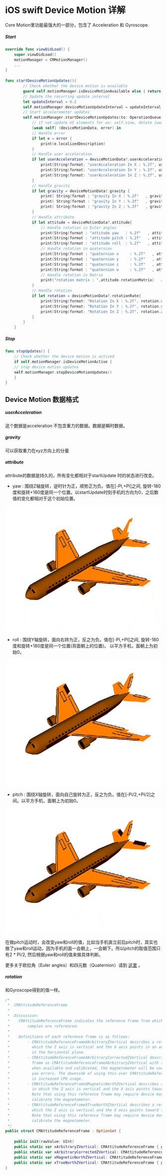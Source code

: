 # iOS swift Device Motion 详解

Core Motion里功能最强大的一部分，包含了 Acceleration 和 Gyroscope.

##### Start

```swift
override func viewDidLoad() {
    super.viewDidLoad()
    motionManager = CMMotionManager()
    ...
}

func startDeviceMotionUpdates(){
        // Check whether the device motion is available
        guard self.motionManager.isDeviceMotionAvailable else { return }
        // Update the recurring update interval
        let updateInterval = 0.2
        self.motionManager.deviceMotionUpdateInterval = updateInterval
        // Start accelerometer updates
        self.motionManager.startDeviceMotionUpdates(to: OperationQueue.main) {
            // if not update UI elements for ex: self.view, delete [weak self]
            [weak self] (deviceMotionData, error) in
            // Handle error
            if let e = error {
                print(e.localizedDescription)
            }
            // Handle user acceleration
            if let userAcceleration = deviceMotionData?.userAcceleration{
                print(String(format: "userAcceleration In X : %.2f", userAcceleration.x))
                print(String(format: "userAcceleration In Y : %.2f", userAcceleration.y))
                print(String(format: "userAcceleration In Z : %.2f", userAcceleration.z))
            }
            // Handle gravity
            if let gravity = deviceMotionData?.gravity {
                print( String(format : "gravity In X : %.2f"   , gravity.x) )
                print( String(format : "gravity In Y : %.2f"   , gravity.y) )
                print( String(format : "gravity In Z : %.2f"   , gravity.z) )
            }
            // Handle attribute
            if let attitude = deviceMotionData?.attitude{
                // Handle rotation in Euler angles
                print(String(format : "attitude yaw   : %.2f"   , attitude.yaw))
                print(String(format : "attitude pitch : %.2f"   , attitude.pitch))
                print(String(format : "attitude roll  : %.2f"   , attitude.roll))
                // Handle rotation in quaternion
                print(String(format : "quaternion x     : %.2f"   , attitude.quaternion.x))
                print(String(format : "quaternion y     : %.2f"   , attitude.quaternion.y))
                print(String(format : "quaternion z     : %.2f"   , attitude.quaternion.z))
                print(String(format : "quaternion w     : %.2f"   , attitude.quaternion.w))
                // Handle rotation in Matrix
                print("rotation matrix : ",attitude.rotationMatrix)   // 3x3 matrix
            }
            // Handle rotation
            if let rotation = deviceMotionData?.rotationRate{
                print(String(format: "Rotation In X : %.2f", rotation.x))
                print(String(format: "Rotation In Y : %.2f", rotation.y))
                print(String(format: "Rotation In Z : %.2f", rotation.z))
            }
        }
    }
```

##### Stop

```swift
func stopUpdates() {
    // Check whether the device motion is actived
    if self.motionManager.isDeviceMotionActive {
    // stop device motion updates
    self.motionManager.stopDeviceMotionUpdates()
    }
}
```

## Device Motion 数据格式

##### userAcceleration

这个数据是acceleration 不包含重力的数据。数据是瞬时数据。

##### gravity

可以获取重力在xyz方向上的分量

##### attribute

attribute的数据是持久的，所有变化都相对于startUpdate 时的状态进行改变。

* yaw :  围绕Z轴旋转，逆时针为正，顺势正为负。值在\[-PI,+PI\]之间, 旋转-180度和旋转+180度是同一个位置。以startUpdate时刻手机的方向为0，之后数值的变化都相对于这个初始位置。

![](/assets/image_yaw.gif)

* roll : 围绕Y轴旋转，面向右转为正，反之为负。值在\[-PI,+PI\]之间, 旋转-180度和旋转+180度是同一个位置\(背面朝上的位置\)。 以平方手机，面朝上为初始0。

![](/assets/image_roll.gif)

* pitch :  围绕X轴旋转，面向自己旋转为正，反之为负。值在\[-Pi/2,+PI/2\]之间。以平方手机，面朝上为初始0。

![](/assets/image_pitch.gif)

在做pitch运动时，会改变yaw和roll的值，比如当手机直立前后pitch时，其实也做了yaw和roll运动，因为手机的面一会朝上，一会朝下。所以pitch的取值范围只有2 \* PI/2, 然后根据yaw和roll的值来做具体判断。

更多关于欧拉角（Euler angles）和四元数（Quaternion）请到 [这里](/core-motion/euler-angles-and-quaternion.md) 。

##### rotation

和Gyroscope得到的值一样。







```swift
/*
 *  CMAttitudeReferenceFrame
 *  
 *  Discussion:
 *    CMAttitudeReferenceFrame indicates the reference frame from which all CMAttitude
 *        samples are referenced.
 *
 *    Definitions of each reference frame is as follows:
 *        - CMAttitudeReferenceFrameXArbitraryZVertical describes a reference frame in
 *          which the Z axis is vertical and the X axis points in an arbitrary direction
 *          in the horizontal plane.
 *        - CMAttitudeReferenceFrameXArbitraryCorrectedZVertical describes the same reference
 *          frame as CMAttitudeReferenceFrameXArbitraryZVertical with the following exception:
 *          when available and calibrated, the magnetometer will be used to correct for accumulated
 *          yaw errors. The downside of using this over CMAttitudeReferenceFrameXArbitraryZVertical
 *          is increased CPU usage.
 *        - CMAttitudeReferenceFrameXMagneticNorthZVertical describes a reference frame
 *          in which the Z axis is vertical and the X axis points toward magnetic north.
 *          Note that using this reference frame may require device movement to 
 *          calibrate the magnetometer.
 *        - CMAttitudeReferenceFrameXTrueNorthZVertical describes a reference frame in
 *          which the Z axis is vertical and the X axis points toward true north.
 *          Note that using this reference frame may require device movement to 
 *          calibrate the magnetometer.
 */
public struct CMAttitudeReferenceFrame : OptionSet {

    public init(rawValue: UInt)
    public static var xArbitraryZVertical: CMAttitudeReferenceFrame { get }
    public static var xArbitraryCorrectedZVertical: CMAttitudeReferenceFrame { get }
    public static var xMagneticNorthZVertical: CMAttitudeReferenceFrame { get }
    public static var xTrueNorthZVertical: CMAttitudeReferenceFrame { get }
}
```



